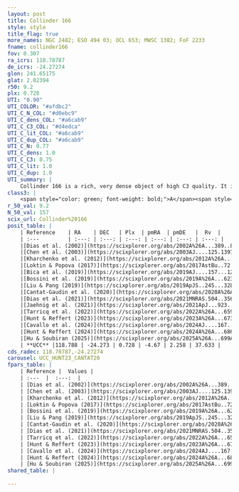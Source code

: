 ```yaml
---
layout: post
title: Collinder 166
style: style
title_flag: true
more_names: NGC 2482; ESO 494 03; OCL 653; MWSC 1382; FoF 2233
fname: collinder166
fov: 0.307
ra_icrs: 118.78787
de_icrs: -24.27274
glon: 241.65175
glat: 2.02394
r50: 9.2
plx: 0.728
UTI: "0.90"
UTI_COLOR: "#afdbc2"
UTI_C_N_COL: "#d0ebc9"
UTI_C_dens_COL: "#a6cab9"
UTI_C_C3_COL: "#d4edca"
UTI_C_lit_COL: "#a6cab9"
UTI_C_dup_COL: "#a6cab9"
UTI_C_N: 0.77
UTI_C_dens: 1.0
UTI_C_C3: 0.75
UTI_C_lit: 1.0
UTI_C_dup: 1.0
UTI_summary: |
    Collinder 166 is a rich, very dense object of high C3 quality. It is very well-studied in the literature.
class3: |
    <span style="color: green; font-weight: bold;">A</span><span style="color: #FFC300; font-weight: bold;">B</span>
r_50_val: 9.2
N_50_val: 157
scix_url: Collinder%20166
posit_table: |
    | Reference    | RA    | DEC   | Plx  | pmRA  | pmDE   |  Rv  |
    | :---         | :---: | :---: | :---: | :---: | :---: | :---: |
    |[Dias et al. (2002)](https://scixplorer.org/abs/2002A%26A...389..871D) | 118.8 | -24.258 | -- | -3.29 | 3.29 | 38.17 |
    |[Chen et al. (2003)](https://scixplorer.org/abs/2003AJ....125.1397C) | 118.798 | -24.264 | -- | -- | -- | -- |
    |[Kharchenko et al. (2012)](https://scixplorer.org/abs/2012A%26A...543A.156K) | 118.793 | -24.275 | -- | -5.1 | 1.8 | -- |
    |[Loktin & Popova (2017)](https://scixplorer.org/abs/2017AstBu..72..257L) | 118.8 | -24.258 | -- | -4.539 | 3.675 | 38.2 |
    |[Bica et al. (2019)](https://scixplorer.org/abs/2019AJ....157...12B) | 118.804 | -24.273 | -- | -- | -- | -- |
    |[Bossini et al. (2019)](https://scixplorer.org/abs/2019A%26A...623A.108B) | 118.787 | -24.263 | -- | -- | -- | -- |
    |[Liu & Pang (2019)](https://scixplorer.org/abs/2019ApJS..245...32L) | 118.791 | -24.266 | 0.736 | -4.682 | 2.222 | -- |
    |[Cantat-Gaudin et al. (2020)](https://scixplorer.org/abs/2020A%26A...640A...1C) | 118.787 | -24.263 | 0.72 | -4.722 | 2.189 | -- |
    |[Dias et al. (2021)](https://scixplorer.org/abs/2021MNRAS.504..356D) | 118.795 | -24.263 | 0.727 | -4.708 | 2.209 | 39.007 |
    |[Jaehnig et al. (2021)](https://scixplorer.org/abs/2021ApJ...923..129J) | 118.769 | -24.262 | 0.751 | -4.685 | 2.222 | -- |
    |[Tarricq et al. (2022)](https://scixplorer.org/abs/2022A%26A...659A..59T) | 118.739 | -24.293 | 0.724 | -4.658 | 2.253 | -- |
    |[Hunt & Reffert (2023)](https://scixplorer.org/abs/2023A%26A...673A.114H) | 118.81 | -24.28 | 0.726 | -4.667 | 2.26 | 35.948 |
    |[Cavallo et al. (2024)](https://scixplorer.org/abs/2024AJ....167...12C) | 118.802 | -24.265 | 0.732 | -- | -- | -- |
    |[Hunt & Reffert (2024)](https://scixplorer.org/abs/2024A%26A...686A..42H) | 118.81 | -24.28 | 0.726 | -4.667 | 2.26 | 35.948 |
    |[Hu & Soubiran (2025)](https://scixplorer.org/abs/2025A%26A...699A.246H) | 118.802 | -24.265 | -- | -- | -- | -- |
    | **UCC** |118.788 | -24.273 | 0.728 | -4.67 | 2.258 | 37.633 | 
cds_radec: 118.78787,-24.27274
carousel: UCC_HUNT23_CANTAT20
fpars_table: |
    | Reference |  Values |
    | :---  |  :---:  |
    | [Dias et al. (2002)](https://scixplorer.org/abs/2002A%26A...389..871D) | `E(B-V)=0.094, Dist=1194.0, Age=8.65, [Fe/H]=-0.07` |
    | [Chen et al. (2003)](https://scixplorer.org/abs/2003AJ....125.1397C) | `E(B-V)=0.093, HDis=1343, Age=0.4, [Fe/H]_1=0.12` |
    | [Kharchenko et al. (2012)](https://scixplorer.org/abs/2012A%26A...543A.156K) | `e_bv=0.09, distance=1344, log_age=8.505, metallicity=-0.081` |
    | [Loktin & Popova (2017)](https://scixplorer.org/abs/2017AstBu..72..257L) | `E(B-V)=0.088, Dmod=10.692, logt=8.612` |
    | [Bossini et al. (2019)](https://scixplorer.org/abs/2019A%26A...623A.108B) | `AV=0.359, Dist=10.572, logA=8.55, Fe/H=-0.07` |
    | [Liu & Pang (2019)](https://scixplorer.org/abs/2019ApJS..245...32L) | `Age=0.316, Z=0.25` |
    | [Cantat-Gaudin et al. (2020)](https://scixplorer.org/abs/2020A%26A...640A...1C) | `AVNN=0.32, DMNN=10.54, AgeNN=8.54` |
    | [Dias et al. (2021)](https://scixplorer.org/abs/2021MNRAS.504..356D) | `Av=0.303, Dist=1308, logage=8.672, [Fe/H]=0.031` |
    | [Tarricq et al. (2022)](https://scixplorer.org/abs/2022A%26A...659A..59T) | `Dist=1247, logAgeNN=8.56` |
    | [Hunt & Reffert (2023)](https://scixplorer.org/abs/2023A%26A...673A.114H) | `AV50=0.097, diffAV50=0.345, MOD50=10.507, logAge50=8.733` |
    | [Cavallo et al. (2024)](https://scixplorer.org/abs/2024AJ....167...12C) | `AV50=0.13, dMod50=10.55, logAge50=8.76, [Fe/H]50=0.22` |
    | [Hunt & Reffert (2024)](https://scixplorer.org/abs/2024A%26A...686A..42H) | `MassJ=513.751` |
    | [Hu & Soubiran (2025)](https://scixplorer.org/abs/2025A%26A...699A.246H) | `MA22=-0.15, MA23f=-0.08, MA23g=0.05, MZ23=-0.01, MK24=-0.05, MF24=-0.01` |
shared_table: |
    
---
```

